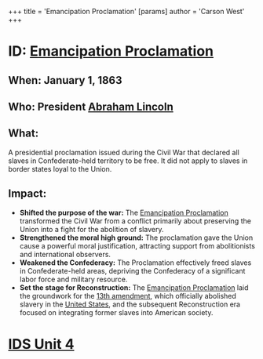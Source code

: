 +++
 title = 'Emancipation Proclamation'
[params]
	author = 'Carson West'
+++
# ID: [Emancipation Proclamation](./../emancipation-proclamation/) 
## When: January 1, 1863

## Who: President [Abraham Lincoln](./../abraham-lincoln/) 
## What: 
A presidential proclamation issued during the Civil War that declared all slaves in Confederate-held territory to be free. It did not apply to slaves in border states loyal to the Union.

## Impact: 
* **Shifted the purpose of the war:**  The [Emancipation Proclamation](./../emancipation-proclamation/) transformed the Civil War from a conflict primarily about preserving the Union into a fight for the abolition of slavery. 
* **Strengthened the moral high ground:** The proclamation gave the Union cause a powerful moral justification, attracting support from abolitionists and international observers. 
* **Weakened the Confederacy:** The Proclamation effectively freed slaves in Confederate-held areas, depriving the Confederacy of a significant labor force and military resource.
* **Set the stage for Reconstruction:** The [Emancipation Proclamation](./../emancipation-proclamation/) laid the groundwork for the [13th amendment](./../13th-amendment/), which officially abolished slavery in the [United States](./../united-states/), and the subsequent Reconstruction era focused on integrating former slaves into American society. 

# [IDS Unit 4](./../ids-unit-4/)